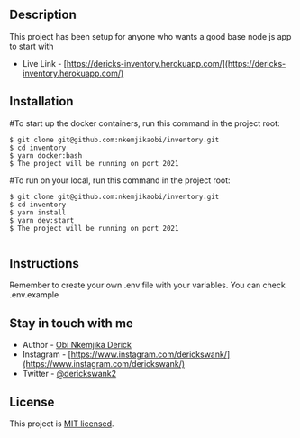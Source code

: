 ## Description

This project has been setup for anyone who wants a good base node js app to start with

- Live Link - [https://dericks-inventory.herokuapp.com/](https://dericks-inventory.herokuapp.com/)

## Installation
#To start up the docker containers, run this command in the project root:
```
$ git clone git@github.com:nkemjikaobi/inventory.git
$ cd inventory
$ yarn docker:bash
$ The project will be running on port 2021

```
#To run on your local, run this command in the project root:
```
$ git clone git@github.com:nkemjikaobi/inventory.git
$ cd inventory
$ yarn install
$ yarn dev:start
$ The project will be running on port 2021


```

## Instructions
Remember to create your own .env file with your variables. You can check .env.example

## Stay in touch with me
- Author - [Obi Nkemjika Derick](nkemjikaobi@gmail.com)
- Instagram - [https://www.instagram.com/derickswank/](https://www.instagram.com/derickswank/)
- Twitter - [@derickswank2](https://twitter.com/derickswank2)

## License

  This project is [MIT licensed](LICENSE).